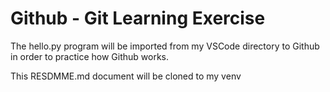 # Github - Git Learning Exercise

The hello.py program will be imported from my VSCode directory to Github 
in order to practice how Github works.

This RESDMME.md document will be cloned to my venv
